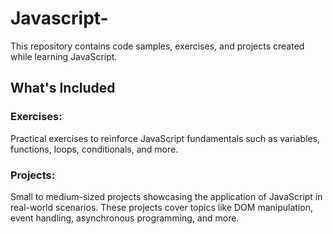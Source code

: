 # Javascript-
This repository contains code samples, exercises, and projects created while learning JavaScript. 

## What's Included
### Exercises: 
Practical exercises to reinforce JavaScript fundamentals such as variables, functions, loops, conditionals, and more.
### Projects: 
Small to medium-sized projects showcasing the application of JavaScript in real-world scenarios. These projects cover topics like DOM manipulation, event handling, asynchronous programming, and more.
